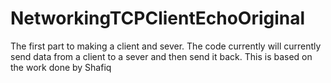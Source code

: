 # NetworkingTCPClientEchoOriginal
The first part to making a client and sever. The code currently will currently send data from a client to a sever and then send it back. This is based on the work done by Shafiq
